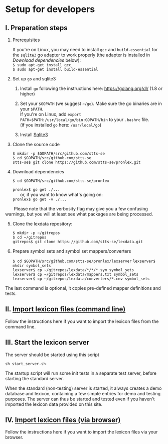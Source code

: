 # Setup for developers

## I. Preparation steps

1. Prerequisites

     If you're on Linux, you may need to install `gcc` and `build-essential` for the `sqlite3` go adapter to work properly (the adapter is installed in _Download dependencies_ below):   
     `$ sudo apt-get install gcc`   
     `$ sudo apt-get install build-essential`

2. Set up `go` and sqlite3

     1. Install `go` following the instructions here: https://golang.org/dl/ (1.8 or higher)

     2. Set your `$GOPATH` (we suggest `~/go`). Make sure the go binaries are in your `$PATH`.  
        If you're on Linux, add `export PATH=$PATH:/usr/local/go/bin:GOPATH/bin` to your `.bashrc` file.  
        (if you installed `go` here: `/usr/local/go`)

     3. Install [Sqlite3](https://www.sqlite.org/)

3. Clone the source code

    `$ mkdir -p $GOPATH/src/github.com/stts-se`  
    `$ cd $GOPATH/src/github.com/stts-se`  
    `stts-se$ git clone https://github.com/stts-se/pronlex.git`  

4. Download dependencies
    
    `$ cd $GOPATH/src/github.com/stts-se/pronlex`   

    `pronlex$ go get ./...`   
      &nbsp;&nbsp;&nbsp;&nbsp;&nbsp;  or, if you want to know what's going on:    
    `pronlex$ go get -v ./...`

  &nbsp;&nbsp;&nbsp;&nbsp;&nbsp;&nbsp;  Please note that the verbosity flag may give you a few confusing warnings, but you will at least see what packages are being processed.

5. Clone the lexdata repository:
    
     `$ mkdir -p ~/gitrepos`  
     `$ cd ~/gitrepos`  
     `gitrepos$ git clone https://github.com/stts-se/lexdata.git`


6. Prepare symbol sets and symbol set mappers/converters
    
     `$ cd $GOPATH/src/github.com/stts-se/pronlex/lexserver`
     `lexserver$ mkdir symbol_sets`  
     `lexserver$ cp ~/gitrepos/lexdata/*/*/*.sym symbol_sets`   
     `lexserver$ cp ~/gitrepos/lexdata/mappers.txt symbol_sets`  
     `lexserver$ cp ~/gitrepos/lexdata/converters/*.cnv symbol_sets`  

The last command is optional, it copies pre-defined mapper definitions and tests.

## II. [Import lexicon files (command line)](https://github.com/stts-se/lexdata/wiki/Import-lexicon-files-(command-line))

Follow the instructions here if you want to import the lexicon files from the command line.

## III. Start the lexicon server
The server should be started using this script

`sh start_server.sh`

The startup script will run some init tests in a separate test server, before starting the standard server.

When the standard (non-testing) server is started, it always creates a demo database and lexicon, containing a few simple entries for demo and testing purposes. The server can thus be started and tested even if you haven't imported the lexicon data provided on this site.

## IV. [Import lexicon files (via browser)](https://github.com/stts-se/lexdata/wiki/Import-lexicon-files-(via-browser))

Follow the instructions here if you want to import the lexicon files via your browser.

